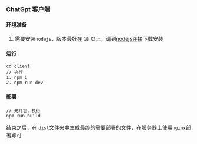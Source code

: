 ### ChatGpt 客户端

#### 环境准备

1. 需要安装`nodejs`，版本最好在 `18` 以上，请到[nodejs连接](https://nodejs.org/zh-cn)下载安装

 #### 运行

```
cd client
// 执行
1. npm i
2. npm run dev
```

#### 部署

```
// 先打包，执行
npm run build
```

结束之后，在 `dist`文件夹中生成最终的需要部署的文件，在服务器上使用`nginx`部署即可

